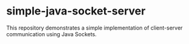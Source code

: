 # simple-java-socket-server
This repository demonstrates a simple implementation of client-server communication using Java Sockets. 
